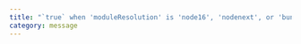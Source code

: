 ```yaml
---
title: "`true` when 'moduleResolution' is 'node16', 'nodenext', or 'bundler'; otherwise `false`."
category: message
---
```

